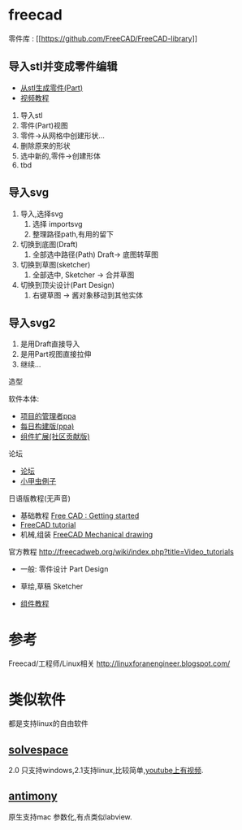 # freecad


零件库 : [[https://github.com/FreeCAD/FreeCAD-library]]

## 导入stl并变成零件编辑

* [从stl生成零件(Part)](http://pinter.org/archives/4255)
* [视频教程](https://www.youtube.com/watch?v=avVNfIswkMU)


1. 导入stl
2. 零件(Part)视图
3. 零件->从网格中创建形状...
4. 删除原来的形状
5. 选中新的,零件->创建形体
6. tbd

## 导入svg

1. 导入,选择svg
    1. 选择 importsvg
    2. 整理路径path,有用的留下
2. 切换到底图(Draft)
    1. 全部选中路径(Path) Draft-> 底图转草图
3. 切换到草图(sketcher)
    1. 全部选中, Sketcher -> 合并草图
4. 切换到顶尖设计(Part Design)
    1. 右键草图 -> 酱对象移动到其他实体

## 导入svg2

1. 是用Draft直接导入
2. 是用Part视图直接拉伸
3. 继续...

造型

软件本体:

* [项目的管理者ppa](https://launchpad.net/~freecad-maintainers)
* [每日构建版(ppa)](https://launchpad.net/~freecad-maintainers/+archive/ubuntu/freecad-daily)
* [组件扩展(社区贡献版)](https://launchpad.net/~freecad-community/+archive/ubuntu/ppa)

论坛

* [论坛](http://forum.freecadweb.org/viewforum.php?f=8)
* [小甲虫例子](https://github.com/bq/printbots/tree/master/Beetle)

日语版教程(无声音)

* 基础教程 [Free CAD : Getting started](https://www.youtube.com/playlist?list=PLHm_82X7K9BXbDlxazQOWmThZQxq2vJiC)
* [FreeCAD tutorial](https://www.youtube.com/playlist?list=PLHm_82X7K9BUo-XxOYDpFW3lL5qkWpNlX)
* 机械,组装 [FreeCAD Mechanical drawing](https://www.youtube.com/playlist?list=PLHm_82X7K9BVMNNgSwvwT1TnSAxIPpzTS)

官方教程 http://freecadweb.org/wiki/index.php?title=Video_tutorials

* 一般: 零件设计 Part Design
* 草绘,草稿 Sketcher

* [组件教程](https://www.youtube.com/watch?v=swz5iZum4Y0&index=5&list=PLHm_82X7K9BVMNNgSwvwT1TnSAxIPpzTS)

# 参考

Freecad/工程师/Linux相关
http://linuxforanengineer.blogspot.com/

# 类似软件

都是支持linux的自由软件

## [solvespace](http://solvespace.com/)

2.0 只支持windows,2.1支持linux,比较简单,[youtube上有视频](https://www.youtube.com/results?search_query=solvespace).

## [antimony](https://github.com/mkeeter/antimony)

原生支持mac 参数化,有点类似labview.